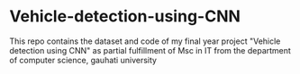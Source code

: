 # Vehicle-detection-using-CNN
This repo contains the dataset and code of my final year project "Vehicle detection using CNN" as partial fulfillment of Msc in IT from the department of computer science, gauhati university
